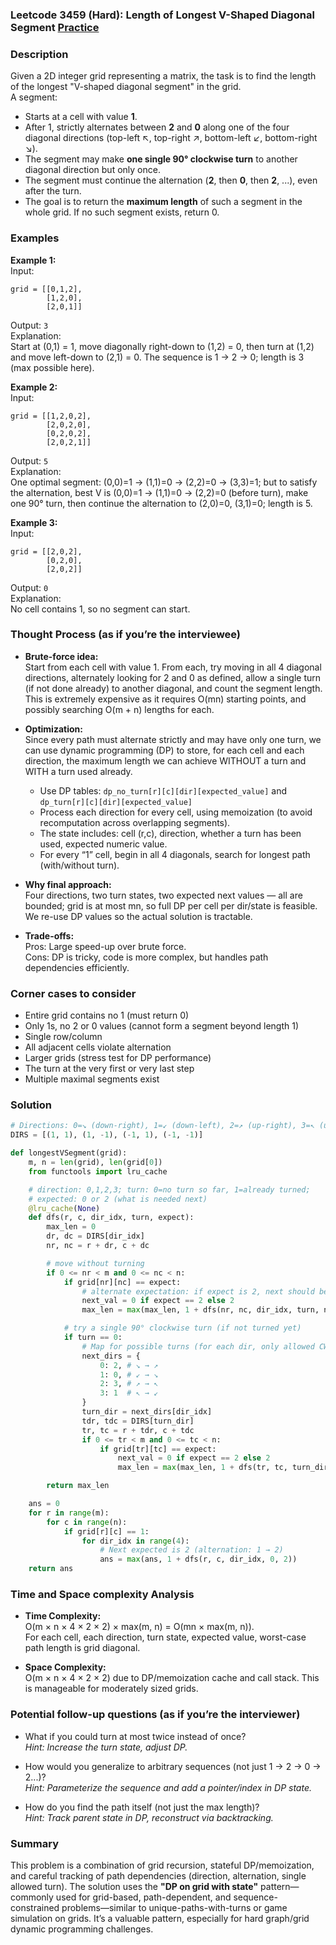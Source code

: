 ### Leetcode 3459 (Hard): Length of Longest V-Shaped Diagonal Segment [Practice](https://leetcode.com/problems/length-of-longest-v-shaped-diagonal-segment)

### Description  
Given a 2D integer grid representing a matrix, the task is to find the length of the longest "V-shaped diagonal segment" in the grid.  
A segment:
- Starts at a cell with value **1**.
- After 1, strictly alternates between **2** and **0** along one of the four diagonal directions (top-left ↖, top-right ↗, bottom-left ↙, bottom-right ↘).
- The segment may make **one single 90° clockwise turn** to another diagonal direction but only once.
- The segment must continue the alternation (**2**, then **0**, then **2**, ...), even after the turn.
- The goal is to return the **maximum length** of such a segment in the whole grid. If no such segment exists, return 0.

### Examples  

**Example 1:**  
Input:  
```
grid = [[0,1,2],
        [1,2,0],
        [2,0,1]]
```
Output: `3`  
Explanation:  
Start at (0,1) = 1, move diagonally right-down to (1,2) = 0, then turn at (1,2) and move left-down to (2,1) = 0. The sequence is 1 → 2 → 0; length is 3 (max possible here).

**Example 2:**  
Input:  
```
grid = [[1,2,0,2],
        [2,0,2,0],
        [0,2,0,2],
        [2,0,2,1]]
```
Output: `5`  
Explanation:  
One optimal segment: (0,0)=1 → (1,1)=0 → (2,2)=0 → (3,3)=1; but to satisfy the alternation, best V is (0,0)=1 → (1,1)=0 → (2,2)=0 (before turn), make one 90° turn, then continue the alternation to (2,0)=0, (3,1)=0; length is 5.

**Example 3:**  
Input:  
```
grid = [[2,0,2],
        [0,2,0],
        [2,0,2]]
```
Output: `0`  
Explanation:  
No cell contains 1, so no segment can start.

### Thought Process (as if you’re the interviewee)  
- **Brute-force idea:**  
  Start from each cell with value 1. From each, try moving in all 4 diagonal directions, alternately looking for 2 and 0 as defined, allow a single turn (if not done already) to another diagonal, and count the segment length. This is extremely expensive as it requires O(mn) starting points, and possibly searching O(m + n) lengths for each.

- **Optimization:**  
  Since every path must alternate strictly and may have only one turn, we can use dynamic programming (DP) to store, for each cell and each direction, the maximum length we can achieve WITHOUT a turn and WITH a turn used already.  
  - Use DP tables: `dp_no_turn[r][c][dir][expected_value]` and `dp_turn[r][c][dir][expected_value]`
  - Process each direction for every cell, using memoization (to avoid recomputation across overlapping segments).
  - The state includes: cell (r,c), direction, whether a turn has been used, expected numeric value.
  - For every “1” cell, begin in all 4 diagonals, search for longest path (with/without turn).

- **Why final approach:**  
  Four directions, two turn states, two expected next values — all are bounded; grid is at most mn, so full DP per cell per dir/state is feasible. We re-use DP values so the actual solution is tractable.

- **Trade-offs:**  
  Pros: Large speed-up over brute force.  
  Cons: DP is tricky, code is more complex, but handles path dependencies efficiently.

### Corner cases to consider  
- Entire grid contains no 1 (must return 0)
- Only 1s, no 2 or 0 values (cannot form a segment beyond length 1)
- Single row/column
- All adjacent cells violate alternation
- Larger grids (stress test for DP performance)
- The turn at the very first or very last step
- Multiple maximal segments exist

### Solution

```python
# Directions: 0=↘ (down-right), 1=↙ (down-left), 2=↗ (up-right), 3=↖ (up-left)
DIRS = [(1, 1), (1, -1), (-1, 1), (-1, -1)]

def longestVSegment(grid):
    m, n = len(grid), len(grid[0])
    from functools import lru_cache

    # direction: 0,1,2,3; turn: 0=no turn so far, 1=already turned;
    # expected: 0 or 2 (what is needed next)
    @lru_cache(None)
    def dfs(r, c, dir_idx, turn, expect):
        max_len = 0
        dr, dc = DIRS[dir_idx]
        nr, nc = r + dr, c + dc

        # move without turning
        if 0 <= nr < m and 0 <= nc < n:
            if grid[nr][nc] == expect:
                # alternate expectation: if expect is 2, next should be 0; if 0 → 2
                next_val = 0 if expect == 2 else 2
                max_len = max(max_len, 1 + dfs(nr, nc, dir_idx, turn, next_val))

            # try a single 90° clockwise turn (if not turned yet)
            if turn == 0:
                # Map for possible turns (for each dir, only allowed CW turns)
                next_dirs = {
                    0: 2, # ↘ → ↗
                    1: 0, # ↙ → ↘
                    2: 3, # ↗ → ↖
                    3: 1  # ↖ → ↙
                }
                turn_dir = next_dirs[dir_idx]
                tdr, tdc = DIRS[turn_dir]
                tr, tc = r + tdr, c + tdc
                if 0 <= tr < m and 0 <= tc < n:
                    if grid[tr][tc] == expect:
                        next_val = 0 if expect == 2 else 2
                        max_len = max(max_len, 1 + dfs(tr, tc, turn_dir, 1, next_val))

        return max_len

    ans = 0
    for r in range(m):
        for c in range(n):
            if grid[r][c] == 1:
                for dir_idx in range(4):
                    # Next expected is 2 (alternation: 1 → 2)
                    ans = max(ans, 1 + dfs(r, c, dir_idx, 0, 2))
    return ans
```

### Time and Space complexity Analysis  

- **Time Complexity:**  
  O(m × n × 4 × 2 × 2) × max(m, n) = O(mn × max(m, n)).  
  For each cell, each direction, turn state, expected value, worst-case path length is grid diagonal.

- **Space Complexity:**  
  O(m × n × 4 × 2 × 2) due to DP/memoization cache and call stack. This is manageable for moderately sized grids.

### Potential follow-up questions (as if you’re the interviewer)  

- What if you could turn at most twice instead of once?  
  *Hint: Increase the turn state, adjust DP.*

- How would you generalize to arbitrary sequences (not just 1 → 2 → 0 → 2...)?  
  *Hint: Parameterize the sequence and add a pointer/index in DP state.*

- How do you find the path itself (not just the max length)?  
  *Hint: Track parent state in DP, reconstruct via backtracking.*

### Summary
This problem is a combination of grid recursion, stateful DP/memoization, and careful tracking of path dependencies (direction, alternation, single allowed turn). The solution uses the **"DP on grid with state"** pattern—commonly used for grid-based, path-dependent, and sequence-constrained problems—similar to unique-paths-with-turns or game simulation on grids. It’s a valuable pattern, especially for hard graph/grid dynamic programming challenges.